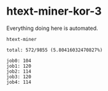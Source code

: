# htext-miner-kor-3

Everything doing here is automated.

```
htext-miner

total: 572/9855 (5.80416032470827%)

job0: 104
job1: 120
job2: 114
job3: 120
job4: 114
```